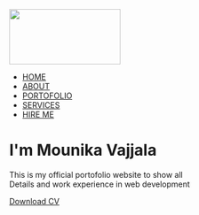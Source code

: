 <!DOCTYPE html>
<html lang="en">
<head>
    <meta charset="UTF-8">
    <meta name="viewport" content="width=device-width, initial-scale=1.0">
    <title>PERSONAL PORTOFOLIO WEBSITE</title>
    <link rel="stylesheet" href="myportfolio.css">
</head>
<body>
    <div class="hero">
        <nav>
            <img src="https://www.likhaari.com/s/sig/index.php?name=mounika&f=155" width="200" height="100" class="logo">
            <ul>
                <li> <a href="#">HOME</a> </li>
                <li> <a href="#">ABOUT</a> </li>
                <li> <a href="#">PORTOFOLIO</a> </li>
                <li> <a href="#">SERVICES</a> </li>
                <li> <a href="#">HIRE ME</a> </li>
            </ul>
        </nav>
        <div class="details">
            <h1>
                I'm Mounika <span>Vajjala</span>
            </h1>
            <p>
                This is my official portofolio website to show all
                <br>
                Details and work experience in  web development
            </p>
            <a href="#">Download CV</a>
        </div>
        <div class="images">
            <img src="img.jpg" alt="">
        </div>
    </div>
</body>
</html>
